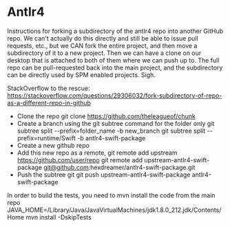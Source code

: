 # Antlr4

Instructions for forking a subdirectory of the antlr4 repo into another GitHub repo. We can't actually do this directly and still be able to issue pull requests, etc., but we CAN fork the entire project, and then move a subdirectory of it to a new project. Then we can have a clone on our desktop that is attached to both of them where we can push up to. The full repo can be pull-requested back into the main project, and the subdirectory can be directly used by SPM enabled projects. Sigh.

StackOverflow to the rescue:
https://stackoverflow.com/questions/29306032/fork-subdirectory-of-repo-as-a-different-repo-in-github

* Clone the repo
    git clone https://github.com/theleagueof/chunk
* Create a branch using the git subtree command for the folder only
    git subtree split --prefix=folder_name -b new_branch
    git subtree split --prefix=runtime/Swift -b antlr4-swift-package
* Create a new github repo
* Add this new repo as a remote,
    git remote add upstream https://github.com/user/repo
    git remote add upstream-antlr4-swift-package git@github.com:hexdreamer/antlr4-swift-package.git
* Push the subtree
    git git push upstream-antlr4-swift-package antlr4-swift-package

In order to build the tests, you need to mvn install the code from the main repo
JAVA_HOME=/Library/Java/JavaVirtualMachines/jdk1.8.0_212.jdk/Contents/Home
mvn install -DskipTests

